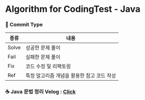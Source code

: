 # Algorithm for CodingTest - Java

### 📁 Commit Type
| 종류            | 내용                                             |
|----------------| ----------------------------------------------- |
| Solve          | 성공한 문제 풀이                                    |
| Fail           | 실패한 문제 풀이                                    |
| Fix            | 코드 수정 및 리팩토링                                |
| Ref            | 특정 알고리즘 개념을 활용한 참고 코드 작성                |

### ☕️ Java 문법 정리 Velog : [Click](https://velog.io/@choeyunseo/Java-%EC%9E%90%EB%B0%94-%EA%B8%B0%EC%B4%88-%EB%AC%B8%EB%B2%95-%EC%A0%95%EB%A6%AC-for-coding-test)
